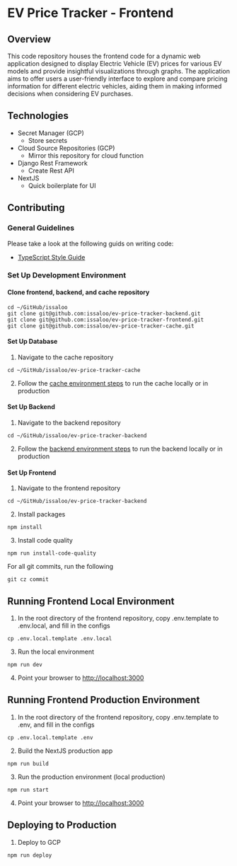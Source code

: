 # EV Price Tracker - Frontend

## Overview

This code repository houses the frontend code for a dynamic web application designed to display Electric Vehicle (EV) prices for various EV models and provide insightful visualizations through graphs. The application aims to offer users a user-friendly interface to explore and compare pricing information for different electric vehicles, aiding them in making informed decisions when considering EV purchases.

## Technologies

- Secret Manager (GCP)
  - Store secrets
- Cloud Source Repositories (GCP)
  - Mirror this repository for cloud function
- Django Rest Framework
  - Create Rest API
- NextJS
  - Quick boilerplate for UI

## Contributing

### General Guidelines

Please take a look at the following guids on writing code:

- [TypeScript Style Guide](https://mkosir.github.io/typescript-style-guide/)

### Set Up Development Environment

#### Clone frontend, backend, and cache repository

```Shell
cd ~/GitHub/issaloo
git clone git@github.com:issaloo/ev-price-tracker-backend.git
git clone git@github.com:issaloo/ev-price-tracker-frontend.git
git clone git@github.com:issaloo/ev-price-tracker-cache.git
```

#### Set Up Database

1. Navigate to the cache repository

```Shell
cd ~/GitHub/issaloo/ev-price-tracker-cache
```

2. Follow the [cache environment steps](https://github.com/issaloo/ev-price-tracker-cache) to run the cache locally or in production

#### Set Up Backend

1. Navigate to the backend repository

```Shell
cd ~/GitHub/issaloo/ev-price-tracker-backend
```

2. Follow the [backend environment steps](https://github.com/issaloo/ev-price-tracker-backend) to run the backend locally or in production

#### Set Up Frontend

1. Navigate to the frontend repository

```Shell
cd ~/GitHub/issaloo/ev-price-tracker-backend
```

2. Install packages

```Shell
npm install
```

3. Install code quality

```Shell
npm run install-code-quality
```

For all git commits, run the following

```Shell
git cz commit
```

## Running Frontend Local Environment

1. In the root directory of the frontend repository, copy .env.template to .env.local, and fill in the configs

```Shell
cp .env.local.template .env.local
```

3. Run the local environment

```Shell
npm run dev
```

4. Point your browser to [http://localhost:3000](http://localhost:3000)

## Running Frontend Production Environment

1. In the root directory of the frontend repository, copy .env.template to .env, and fill in the configs

```Shell
cp .env.local.template .env
```

2. Build the NextJS production app

```Shell
npm run build
```

3. Run the production environment (local production)

```Shell
npm run start
```

4. Point your browser to [http://localhost:3000](http://localhost:3000)

## Deploying to Production

1. Deploy to GCP

```Shell
npm run deploy
```
